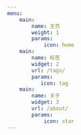 ```yaml
---
menu:
    main:
        name: 主页
        weight: 1
        params:
            icon: home
    main:
        name: 标签
        widget: 2
        url: /tags/
        params:
           icon: tag
    main:
        name: 关于
        widget: 3
        url: /about/
        params:
            icon: star
---
```

